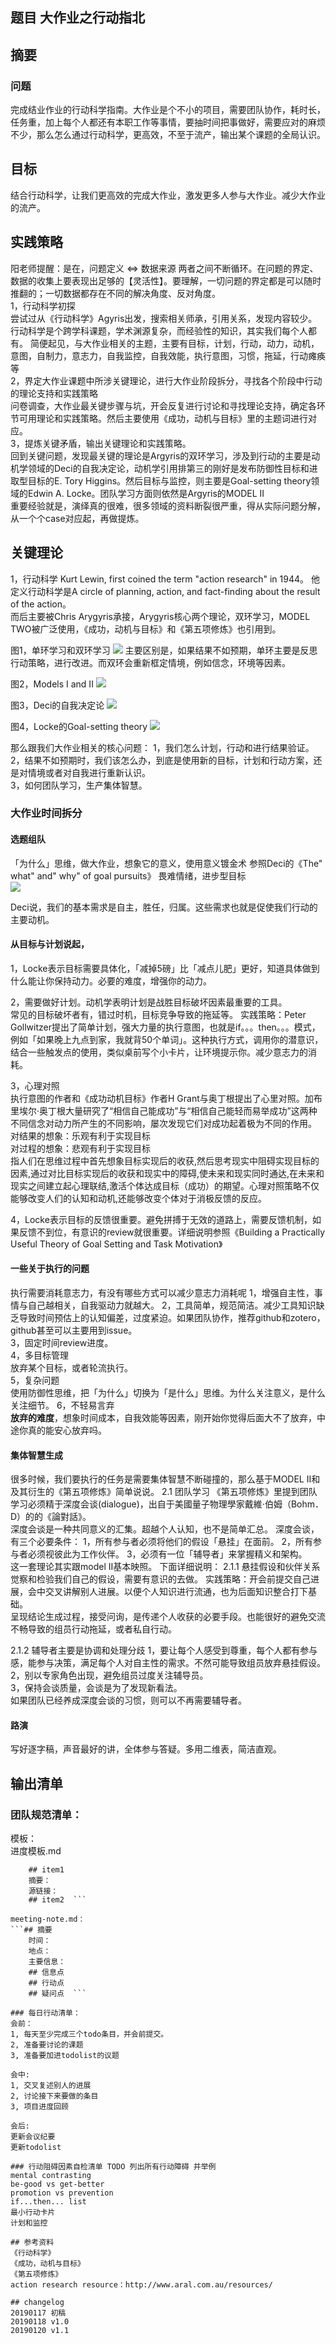 ## 题目 大作业之行动指北 
## 摘要
### 问题
完成结业作业的行动科学指南。大作业是个不小的项目，需要团队协作，耗时长，任务重，加上每个人都还有本职工作等事情，要抽时间把事做好，需要应对的麻烦不少，那么怎么通过行动科学，更高效，不至于流产，输出某个课题的全局认识。  
## 目标  
结合行动科学，让我们更高效的完成大作业，激发更多人参与大作业。减少大作业的流产。
## 实践策略  
阳老师提醒：是在，问题定义 <=> 数据来源 两者之间不断循环。在问题的界定、数据的收集上要表现出足够的【灵活性】。要理解，一切问题的界定都是可以随时推翻的；一切数据都存在不同的解决角度、反对角度。  
1，行动科学初探  
尝试过从《行动科学》Agyris出发，搜索相关师承，引用关系，发现内容较少。行动科学是个跨学科课题，学术渊源复杂，而经验性的知识，其实我们每个人都有。 
简便起见，与大作业相关的主题，主要有目标，计划，行动，动力，动机，意图，自制力，意志力，自我监控，自我效能，执行意图，习惯，拖延，行动瘫痪等  
2，界定大作业课题中所涉关键理论，进行大作业阶段拆分，寻找各个阶段中行动的理论支持和实践策略  
问卷调查，大作业最关键步骤与坑，开会反复进行讨论和寻找理论支持，确定各环节可用理论和实践策略。然后主要使用《成功，动机与目标》里的主题词进行对应。  
3，提炼关键矛盾，输出关键理论和实践策略。  
回到关键问题，发现最关键的理论是Argyris的双环学习，涉及到行动的主要是动机学领域的Deci的自我决定论，动机学引用排第三的刚好是发布防御性目标和进取型目标的E. Tory Higgins。然后目标与监控，则主要是Goal-setting theory领域的Edwin A. Locke。团队学习方面则依然是Argyris的MODEL II  
重要经验就是，演绎真的很难，很多领域的资料断裂很严重，得从实际问题分解，从一个个case对应起，再做提炼。  

## 关键理论 
1，行动科学
Kurt Lewin, first coined the term "action research" in 1944。
他定义行动科学是A circle of planning, action, and fact-finding about the result of the action。   
而后主要被Chris Arygyris承接，Arygyris核心两个理论，双环学习，MODEL TWO被广泛使用，《成功，动机与目标》和《第五项修炼》也引用到。

图1，单环学习和双环学习
![](https://duane-1258291235.cos.ap-beijing.myqcloud.com/20190120104108.png)
主要区别是，如果结果不如预期，单环主要是反思行动策略，进行改进。而双环会重新框定情境，例如信念，环境等因素。

图2，Models I and II
![](https://duane-1258291235.cos.ap-beijing.myqcloud.com/20190120104124.png)

图3，Deci的自我决定论
![](https://duane-1258291235.cos.ap-beijing.myqcloud.com/20190120104146.png)

图4，Locke的Goal-setting theory
![](https://duane-1258291235.cos.ap-beijing.myqcloud.com/20190120131730.png)

那么跟我们大作业相关的核心问题：
1，我们怎么计划，行动和进行结果验证。      
2，结果不如预期时，我们该怎么办，到底是使用新的目标，计划和行动方案，还是对情境或者对自我进行重新认识。   
3，如何团队学习，生产集体智慧。  


### 大作业时间拆分
#### 选题组队
「为什么」思维，做大作业，想象它的意义，使用意义镀金术
参照Deci的《The" what" and" why" of goal pursuits》
畏难情绪，进步型目标   
![](https://duane-1258291235.cos.ap-beijing.myqcloud.com/20190120131746.png)

Deci说，我们的基本需求是自主，胜任，归属。这些需求也就是促使我们行动的主要动机。  
#### 从目标与计划说起，
1，Locke表示目标需要具体化，「减掉5磅」比「减点儿肥」更好，知道具体做到什么能让你保持动力。必要的难度，增强你的动力。  

2，需要做好计划。动机学表明计划是战胜目标破坏因素最重要的工具。  
常见的目标破坏者有，错过时机，目标竞争导致的拖延等。
实践策略：Peter Gollwitzer提出了简单计划，强大力量的执行意图，也就是if。。。then。。。模式，例如「如果晚上九点到家，我就背50个单词」。这种执行方式，调用你的潜意识，结合一些触发点的使用，类似桌前写个小卡片，让环境提示你。减少意志力的消耗。  

3，心理对照  
执行意图的作者和《成功动机目标》作者H Grant与奥丁根提出了心里对照。加布里埃尔·奥丁根大量研究了“相信自己能成功”与“相信自己能轻而易举成功”这两种不同信念对动力所产生的不同影响，屡次发现它们对成功起着极为不同的作用。  对结果的想象：乐观有利于实现目标  对过程的想象：悲观有利于实现目标  指人们在思维过程中首先想象目标实现后的收获,然后思考现实中阻碍实现目标的因素,通过对比目标实现后的收获和现实中的障碍,使未来和现实同时通达,在未来和现实之间建立起心理联结,激活个体达成目标（成功）的期望。心理对照策略不仅能够改变人们的认知和动机,还能够改变个体对于消极反馈的反应。  

4，Locke表示目标的反馈很重要。避免拼搏于无效的道路上，需要反馈机制，如果反馈不到位，有意识的review就很重要。详细说明参照《Building a Practically Useful Theory of Goal Setting and Task Motivation》

#### 一些关于执行的问题
执行需要消耗意志力，有没有哪些方式可以减少意志力消耗呢
1，增强自主性，事情与自己越相关，自我驱动力就越大。
2，工具简单，规范简洁。减少工具知识缺乏导致时间预估上的认知偏差，过度紧迫。如果团队协作，推荐github和zotero，github甚至可以主要用到issue。  
3，固定时间review进度。  
4，多目标管理  
放弃某个目标，或者轮流执行。  
5，复杂问题  
使用防御性思维，把「为什么」切换为「是什么」思维。为什么关注意义，是什么关注细节。
6，不轻易言弃  
**放弃的难度**，想象时间成本，自我效能等因素，刚开始你觉得后面大不了放弃，中途你真的能安心放弃吗。

#### 集体智慧生成
很多时候，我们要执行的任务是需要集体智慧不断碰撞的，那么基于MODEL II和及其衍生的《第五项修炼》简单说说。
2.1  团队学习
《第五项修炼》里提到团队学习必须精于深度会谈(dialogue)，出自于美國量子物理學家戴維·伯姆（Bohm．D）的的《論對話》。  
深度会谈是一种共同意义的汇集。超越个人认知，也不是简单汇总。
深度会谈，有三个必要条件：
1，所有参与者必须将他们的假设「悬挂」在面前。
2，所有参与者必须视彼此为工作伙伴。
3，必须有一位「辅导者」来掌握精义和架构。  
这一套理论其实跟model II基本映照。
下面详细说明：
2.1.1 悬挂假设和伙伴关系
觉察和检验我们自己的假设，需要有意识的去做。
实践策略：开会前提交自己进展，会中交叉讲解别人进展。以便个人知识进行流通，也为后面知识整合打下基础。  
呈现结论生成过程，接受问询，是传递个人收获的必要手段。也能很好的避免交流不畅导致的组员行动拖延，或者私自行动。  

2.1.2 辅导者主要是协调和处理分歧
1，要让每个人感受到尊重，每个人都有参与感，能参与决策，满足每个人对自主性的需求。不然可能导致组员放弃悬挂假设。  
2，别以专家角色出现，避免组员过度关注辅导员。  
3，保持会谈质量，会谈是为了发现新看法。   
如果团队已经养成深度会谈的习惯，则可以不再需要辅导者。 

#### 路演
写好逐字稿，声音最好的讲，全体参与答疑。多用二维表，简洁直观。

## 输出清单  
### 团队规范清单：  
模板：  
进度模板.md  
```## 摘要  
    ## item1  
    摘要：  
    源链接：  
    ## item2  ```

meeting-note.md：  
```## 摘要  
    时间：  
    地点：  
    主要信息：  
    ## 信息点  
    ## 行动点  
    ## 疑问点  ```

### 每日行动清单：
会前：
1, 每天至少完成三个todo条目，并会前提交。  
2, 准备要讨论的课题    
3, 准备要加进todolist的议题   

会中:
1, 交叉复述别人的进展  
2, 讨论接下来要做的条目  
3, 项目进度回顾  

会后:
更新会议纪要  
更新todolist  

### 行动阻碍因素自检清单 TODO 列出所有行动障碍 并举例
mental contrasting
be-good vs get-better
promotion vs prevention
if...then... list
最小行动卡片
计划和监控

## 参考资料
《行动科学》  
《成功，动机与目标》  
《第五项修炼》  
action research resource：http://www.aral.com.au/resources/  

## changelog  
20190117 初稿  
20190118 v1.0  
20190120 v1.1  


